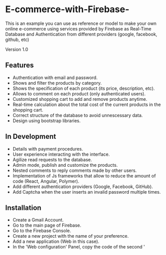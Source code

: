 # E-commerce-with-Firebase-

This is an example you can use as reference or model to make your own online e-commerce using services provided by
Firebase as Real-Time Database and Authentication from different providers (google, facebook, github, etc)

Version 1.0

<h2>Features</h2>
 <ul>
   <li>Authentication with email and password.</li> 

   <li>Shows and filter the products by category.</li>

   <li>Shows the specification of each product (its price, description, etc).</li>
 
   <li>Allows to comment on each product (only authenticated users).</li>

   <li>Customized shopping cart to add and remove products anytime.</li> 

   <li>Real-time calculation about the total cost of the current products in the shopping cart.</li> 

   <li>Correct structure of the database to avoid unnescessary data.</li>

   <li>Design using bootstrap libraries.</li>  
   
   </ul>

<h2>In Development</h2>
 <ul>

   <li> Details with payment procedures. </li>

   <li> User experience interacting with the interface. </li> 

   <li> Agilize read requests to the database. </li>

   <li> Admin mode, publish and customize the products. </li>

   <li> Nested comments to reply comments made by other users.  </li>

   <li> Implementation of Js frameworks that allow to reduce the amount of code (React, Angular, Polymer). </li>

   <li> Add different authentication providers (Google, Facebook, GitHub). </li>

   <li> Add Captcha when the user inserts an invalid password multiple times. </li>

   </ul>
   
   <h2>Installation</h2>
<ul>

   <li>Create a Gmail Account. </li> 

   <li>Go to the main page of Firebase. </li>

   <li>Go to the Firebase Console. </li>
    
   <li>Create a new project with the name of your preference. </li> 

   <li>Add a new application (Web in this case).</li>

   <li>In the 'Web configuration' Panel, copy the code of the second '<script>' tag.</li>

   <li>Replace the code of the file 'firebaseConfig.js' in the path 'js/firebaseConfig.js' to the copied code previously 
    (this code contains the specific configuration for your project). </li>

   <li>Go to the authentication panel and enable authentication by email and password. </li>

   <li>Go to the database panel and choose the Realtime database. </li>

   <li>Configure your own security rules for your database in the 'rules' tab. </li>
   
   </ul>
